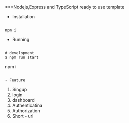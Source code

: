 ***Nodejs,Express and TypeScript ready to use template

- Installation
``` 

npm i
```

- Running 
``` 

# development
$ npm run start

```
npm i
```

- Feature
``` 

1. Singup
2. login
3. dashboard
4. Authenticatina
5. Authorization
6. Short - url

```


